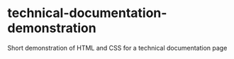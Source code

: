 # technical-documentation-demonstration
Short demonstration of HTML and CSS for a technical documentation page
